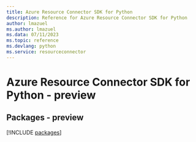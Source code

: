 ```yaml
---
title: Azure Resource Connector SDK for Python
description: Reference for Azure Resource Connector SDK for Python
author: lmazuel
ms.author: lmazuel
ms.data: 07/11/2023
ms.topic: reference
ms.devlang: python
ms.service: resourceconnector
---
```

# Azure Resource Connector SDK for Python - preview
## Packages - preview
[!INCLUDE [packages](resource-connector-index.md)]